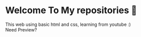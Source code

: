 # Welcome To My repositories 🌟
This web using basic html and css, learning from youtube :)
<br>
Need Preview?
<br>


